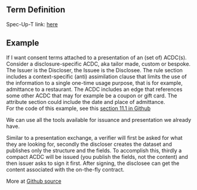 ## Term Definition

Spec-Up-T link: <a href='https://weboftrust.github.io/WOT-terms/docs/glossary/bespoke-credential'>here</a>

## Example
If I want consent terms attached to a presentation of an (set of) ACDC(s).   
Consider a disclosure-specific ACDC, aka tailor made, custom or bespoke. The Issuer is the Discloser, the Issuee is the Disclosee. The rule section includes a context-specific (anti) assimilation clause that limits the use of the information to a single one-time usage purpose, that is for example, admittance to a restaurant. The ACDC includes an edge that references some other ACDC that may for example be a coupon or gift card. The attribute section could include the date and place of admittance.   
For the code of this example, see this [section 11.1 in Github](https://weboftrust.github.io/ietf-acdc/draft-ssmith-acdc.html#section-11.1)

We can use all the tools available for issuance and presentation we already have.

Similar to a presentation exchange, a verifier will first be asked for what they are looking for, secondly the discloser creates the dataset and publishes only the structure and the fields. To accomplish this, thirdly a compact ACDC will be issued (you publish the fields, not the content) and then issuer asks to sign it first. After signing, the disclosee can get the content associated with the on-the-fly contract.

More at [Github source](https://weboftrust.github.io/ietf-acdc/draft-ssmith-acdc.html#name-disclosure-specific-bespoke) 